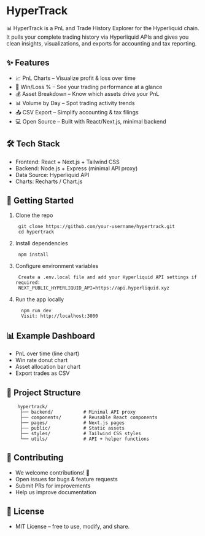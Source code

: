# HyperTrack

📊 HyperTrack is a PnL and Trade History Explorer for the Hyperliquid chain.
It pulls your complete trading history via Hyperliquid APIs and gives you clean insights, visualizations, and exports for accounting and tax reporting.

## ✨ Features

  - 📈 PnL Charts – Visualize profit & loss over time
  - 🎯 Win/Loss % – See your trading performance at a glance
  - 💰 Asset Breakdown – Know which assets drive your PnL
  - 📊 Volume by Day – Spot trading activity trends
  - 📤 CSV Export – Simplify accounting & tax filings
  - 💻 Open Source – Built with React/Next.js, minimal backend

## 🛠️ Tech Stack

  - Frontend: React + Next.js + Tailwind CSS
  - Backend: Node.js + Express (minimal API proxy)
  - Data Source: Hyperliquid API
  - Charts: Recharts / Chart.js

## 🚀 Getting Started
1. Clone the repo

        git clone https://github.com/your-username/hypertrack.git
        cd hypertrack

2. Install dependencies
   
        npm install

3. Configure environment variables

        Create a .env.local file and add your Hyperliquid API settings if required:
        NEXT_PUBLIC_HYPERLIQUID_API=https://api.hyperliquid.xyz

4. Run the app locally

         npm run dev
         Visit: http://localhost:3000

## 📊 Example Dashboard

  - PnL over time (line chart)
  - Win rate donut chart
  - Asset allocation bar chart
  - Export trades as CSV

## 📂 Project Structure

        hypertrack/
         ├── backend/           # Minimal API proxy
         ├── components/        # Reusable React components
         ├── pages/             # Next.js pages
         ├── public/            # Static assets
         ├── styles/            # Tailwind CSS styles
         └── utils/             # API + helper functions

## 🤝 Contributing

  - We welcome contributions! 🚀
  - Open issues for bugs & feature requests
  - Submit PRs for improvements
  - Help us improve documentation

## 📜 License

  - MIT License – free to use, modify, and share.

